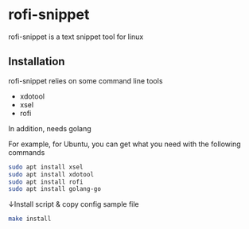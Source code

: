 # rofi-snippet

rofi-snippet is a text snippet tool for linux

## Installation

rofi-snippet relies on some command line tools

- xdotool
- xsel
- rofi

In addition, needs golang

For example, for Ubuntu, you can get what you need with the following commands

```bash
sudo apt install xsel
sudo apt install xdotool
sudo apt install rofi
sudo apt install golang-go
```

↓Install script & copy config sample file

```bash
make install
```

